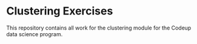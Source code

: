 # Clustering Exercises

This repository contains all work for the clustering module for the Codeup data science program.